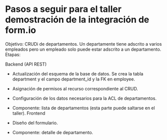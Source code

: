 # Pasos a seguir para el taller demostración de la integración de form.io

Objetivo: CRUDi de departamentos. Un departamente tiene adscrito a varios empleados pero un empleado solo puede estar adscrito a un departamento.
Etapas:

Backend (API REST)

- Actualización del esquema de la base de datos.
  Se crea la tabla department y el campo department_id y la FK en employee.

- Asignación de permisos al recurso correspondiente al CRUD.
- Configuración de los datos necesarios para la ACL de departamentos.
- Componente: lista de departamentos (esta parte puede saltarse en el taller).
  Frontend
- Diseño del formulario.
- Componente: detalle de departamento.
